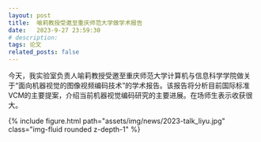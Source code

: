 ```yaml
---
layout: post
title:  喻莉教授受邀至重庆师范大学做学术报告
date:   2023-9-27 23:59:30
# description:
tags: 论文
related_posts: false
---
```



今天，我实验室负责人喻莉教授受邀至重庆师范大学计算机与信息科学学院做关于“面向机器视觉的图像视频编码技术”的学术报告。该报告将分析目前国际标准VCM的主要提案，介绍当前机器视觉编码研究的主要进展。在场师生表示收获很大。

<div class="row mt-3">
    <div class="col-sm mt-3 mt-md-0">
        {% include figure.html path="assets/img/news/2023-talk_liyu.jpg" class="img-fluid rounded z-depth-1" %}
    </div>
</div>